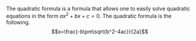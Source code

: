 The quadratic formula is a formula that allows one to easily solve quadratic equations in the form $ax^2+bx+c=0$. The quadratic formula is the following.
$$x=\frac{-b\pm\sqrt{b^2-4ac}}{2a}$$